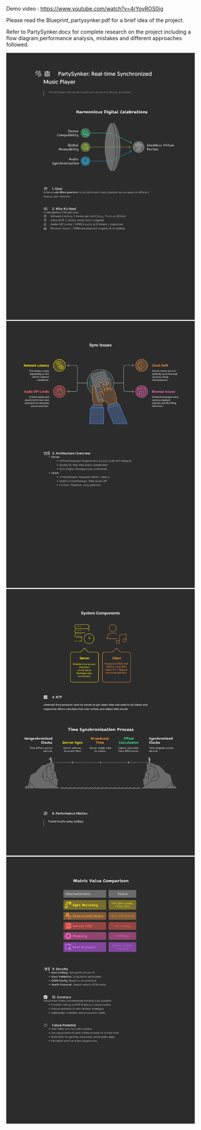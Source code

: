 Demo video : https://www.youtube.com/watch?v=4rYovROS0ig

Please read the Blueprint_partysynker.pdf for a brief idea of the project.

Refer to PartySynker.docx for complete research on the project including a flow diagram,performance analysis, mistakes and different approaches followed.


![napkin board](napkin/1.jpg)
![napkin board](napkin/2.jpg)
![napkin board](napkin/3.jpg)
![napkin board](napkin/4.jpg)



